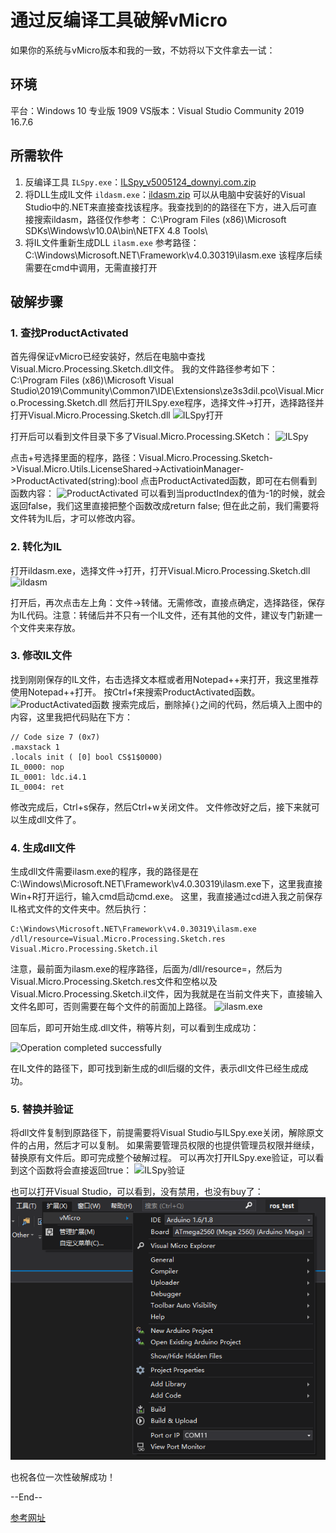 # 通过反编译工具破解vMicro

如果你的系统与vMicro版本和我的一致，不妨将以下文件拿去一试：


## 环境
平台：Windows 10 专业版 1909
VS版本：Visual Studio Community 2019 16.7.6

## 所需软件
1. 反编译工具 `ILSpy.exe`：[ILSpy_v5005124_downyi.com.zip](_v_attachments/20201016104627314_19870/ILSpy_v5005124_downyi.com.zip)
2. 将DLL生成IL文件 `ildasm.exe`：[ildasm.zip](_v_attachments/20201016104627314_19870/ildasm.zip)
    可以从电脑中安装好的Visual Studio中的.NET来直接查找该程序。我查找到的的路径在下方，进入后可直接搜索ildasm，路径仅作参考：
    C:\Program Files (x86)\Microsoft SDKs\Windows\v10.0A\bin\NETFX 4.8 Tools\
3. 将IL文件重新生成DLL `ilasm.exe`
    参考路径：C:\Windows\Microsoft.NET\Framework\v4.0.30319\ilasm.exe
    该程序后续需要在cmd中调用，无需直接打开

## 破解步骤

### 1. 查找ProductActivated
首先得保证vMicro已经安装好，然后在电脑中查找Visual.Micro.Processing.Sketch.dll文件。
我的文件路径参考如下：
C:\Program Files (x86)\Microsoft Visual Studio\2019\Community\Common7\IDE\Extensions\ze3s3dil.pco\Visual.Micro.Processing.Sketch.dll
然后打开ILSpy.exe程序，选择文件->打开，选择路径并打开Visual.Micro.Processing.Sketch.dll
![ILSpy打开](https://vnotebook-1258832516.cos.ap-shanghai.myqcloud.com/1602824562_20201016111733793_7139.png)

打开后可以看到文件目录下多了Visual.Micro.Processing.SKetch：
![ILSpy](https://vnotebook-1258832516.cos.ap-shanghai.myqcloud.com/1602824563_20201016111856809_2120.png)

点击+号选择里面的程序，路径：Visual.Micro.Processing.Sketch->Visual.Micro.Utils.LicenseShared->ActivatioinManager->ProductActivated(string):bool
点击ProductActivated函数，即可在右侧看到函数内容：
![ProductActivated](https://vnotebook-1258832516.cos.ap-shanghai.myqcloud.com/1602824563_20201016112800561_31535.png)
可以看到当productIndex的值为-1的时候，就会返回false，我们这里直接把整个函数改成return false;
但在此之前，我们需要将文件转为IL后，才可以修改内容。

### 2. 转化为IL
打开ildasm.exe，选择文件->打开，打开Visual.Micro.Processing.Sketch.dll
![ildasm](https://vnotebook-1258832516.cos.ap-shanghai.myqcloud.com/1602824563_20201016113237806_299.png)

打开后，再次点击左上角：文件->转储。无需修改，直接点确定，选择路径，保存为IL代码。注意：转储后并不只有一个IL文件，还有其他的文件，建议专门新建一个文件夹来存放。

### 3. 修改IL文件
找到刚刚保存的IL文件，右击选择文本框或者用Notepad++来打开，我这里推荐使用Notepad++打开。
按Ctrl+f来搜索ProductActivated函数。
![ProductActivated函数](https://vnotebook-1258832516.cos.ap-shanghai.myqcloud.com/1602824563_20201016113730337_32339.png)
搜索完成后，删除掉`{}`之间的代码，然后填入上图中的内容，这里我把代码贴在下方：
``` IL
// Code size 7 (0x7)
.maxstack 1
.locals init ( [0] bool CS$1$0000)
IL_0000: nop
IL_0001: ldc.i4.1
IL_0004: ret
```
修改完成后，Ctrl+s保存，然后Ctrl+w关闭文件。
文件修改好之后，接下来就可以生成dll文件了。

### 4. 生成dll文件
生成dll文件需要ilasm.exe的程序，我的路径是在C:\Windows\Microsoft.NET\Framework\v4.0.30319\ilasm.exe下，这里我直接Win+R打开运行，输入cmd启动cmd.exe。
这里，我直接通过cd进入我之前保存IL格式文件的文件夹中。然后执行：
```
C:\Windows\Microsoft.NET\Framework\v4.0.30319\ilasm.exe /dll/resource=Visual.Micro.Processing.Sketch.res Visual.Micro.Processing.Sketch.il
```
注意，最前面为ilasm.exe的程序路径，后面为/dll/resource=，然后为Visual.Micro.Processing.Sketch.res文件和空格以及Visual.Micro.Processing.Sketch.il文件，因为我就是在当前文件夹下，直接输入文件名即可，否则需要在每个文件的前面加上路径。
![ilasm.exe](https://vnotebook-1258832516.cos.ap-shanghai.myqcloud.com/1602824564_20201016115627625_11510.png)

回车后，即可开始生成.dll文件，稍等片刻，可以看到生成成功：

![Operation completed successfully](https://vnotebook-1258832516.cos.ap-shanghai.myqcloud.com/1602824564_20201016115532643_19627.png)

在IL文件的路径下，即可找到新生成的dll后缀的文件，表示dll文件已经生成成功。

### 5. 替换并验证
将dll文件复制到原路径下，前提需要将Visual Studio与ILSpy.exe关闭，解除原文件的占用，然后才可以复制。
如果需要管理员权限的也提供管理员权限并继续，替换原有文件后。即可完成整个破解过程。
可以再次打开ILSpy.exe验证，可以看到这个函数将会直接返回true：
![ILSpy验证](https://vnotebook-1258832516.cos.ap-shanghai.myqcloud.com/1602824564_20201016120028030_31456.png)

也可以打开Visual Studio，可以看到，没有禁用，也没有buy了：
![Visual Studio验证](_v_images/20201016130819682_17195.png)

也祝各位一次性破解成功！

--End--

[参考网址](https://blog.csdn.net/sbkd1/article/details/88053104)
